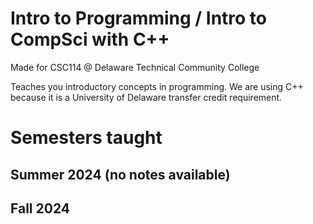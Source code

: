 # Intro to Programming / Intro to CompSci with C++
Made for CSC114 @ Delaware Technical Community College

Teaches you introductory concepts in programming. We are using C++ because it is a University of Delaware transfer credit requirement.

# Semesters taught
## Summer 2024 (no notes available)

## Fall 2024
